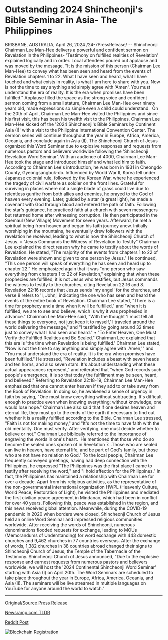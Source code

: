 # Outstanding 2024 Shincheonji's Bible Seminar in Asia- The Philippines

BRISBANE, AUSTRALIA, April 26, 2024 /24-7PressRelease/ -- Shincheonji Chairman Lee Man-Hee delivers a powerful and confident sermon on Revelation in the Philippines- 'Testimony on fulfilled realities of Revelation' explained logically and in order.  Local attendees poured out applause and was moved by the message.  "It is the mission of this person (Chairman Lee Man-Hee) to convey what has been seen and heard from the events of Revelation chapters 1 to 22. What I have seen and heard, what I have touched and what exists in reality, is what I am here to share with you. Now is not the time to say anything and simply agree with 'Amen'. You must understand the era of reality. It is the era when promises have been fulfilled."  Applause filled the space as the strong voice and confident sermon coming from a small stature, Chairman Lee Man-Hee over ninety years old, made expressions so simple even a child could understand.   On the 20th of April, Chairman Lee Man-Hee visited the Philippines and since his first visit, this has been his twelfth visit to the Philippines. Chairman Lee Man-Hee kicked off the '2024 Shincheonji's Bible Seminars by Continent Asia (I)' with a visit to the Philippine International Convention Center. The sermon series will continue throughout the year in Europe, Africa, America, Oceania, and conclude again in Asia (II). The Shincheonji Church of Jesus organized this Word Seminar due to explosive responses and requests from numerous pastors and believers worldwide following the 'Shincheonji Revelation Word Seminar'.  With an audience of 4000, Chairman Lee Man-Hee took the stage and introduced himself and what led him to faith.  According to Chairman Lee's introduction, he was born in 1931 in Cheongdo County, Gyeongsangbuk-do. Influenced by World War II, Korea fell under Japanese colonial rule, followed by the Korean War, where he experienced the tragedy of civil warfare as soldier on the front lines. Grateful for surviving in places where not a single blade of grass could live due to relentless gunfire from both allies and enemies, he prayed to the God of heaven every evening.  Later, guided by a star (a great light), he made a covenant with God through blood and entered the path of faith. Following the star's guidance, he practiced faith at a church with seven messengers but returned home after witnessing corruption. He then participated in the Saemaul (New Village) Movement for seven years. Afterward, he met a spiritual being from heaven and began his faith journey anew. Initially worshiping in the mountains, he eventually drew followers with the revelation he received, leading to what is now the Shincheonji Church of Jesus.  • "Jesus Commands the Witness of Revelation to Testify"  Chairman Lee explained the direct reason why he came to testify about the words of Revelation. He stated, "The majority of the events from chapters 1 to 22 of Revelation were shown and given to one person by Jesus." He continued, "This one person will speak of everything he has seen and heard up to chapter 22." He emphasized again that it was "one person who saw everything from chapters 1 to 22 of Revelation," explaining that when these prophecies are fulfilled, it is not Jesus who testifies, but Jesus commands the witness to testify to the churches, citing Revelation 22:16 and 8. Revelation 22:16 records that Jesus sends 'my angel' for the churches, and verse 8 refers to 'I, John,' indicating the one who has seen and heard the events of the entire book of Revelation. Chairman Lee stated, "There is a time for prophecy and a time when it will be fulfilled," and "when it is fulfilled, we are to see and believe, which is why it was prophesied in advance." Chairman Lee Man-Hee said, "With the thought 'I must tell all these things to everyone, not just keep it to myself,' I traveled around the world delivering the message," and "I testified by going around 32 times just to convey what I had seen and heard."  • "To Enter Heaven, One Must Verify the Fulfilled Realities and Be Sealed."  Chairman Lee explained that this era is 'the time when Revelation is being fulfilled.' Chairman Lee stated, "Now is not the time to say anything and simply agree with 'Amen,'" and "You must understand the era of reality. It is the era when promises have been fulfilled." He stressed, "Revelation includes a beast with seven heads and ten horns, and also seven stars. It's about understanding what these actual appearances represent," and reiterated that "when God records such people's emergence, it is so that today the fulfillment may be seen, heard, and believed." Referring to Revelation 22:18-19, Chairman Lee Man-Hee emphasized that one cannot enter heaven if they add to or take away from the Book of Revelation. In doing so, he awakened a sense of urgency in faith by saying, "One must know everything without subtracting. It's difficult enough to practice even when knowing everything; without knowledge, one would lose hope." Chairman Lee also said that if one desires heaven and eternal life, they must go to the ends of the earth if necessary to find out whether it is a reality fulfilled according to the Bible. Chairman Lee stressed, "Faith is not for making money," and "It's not the time to have faith with the old mentality. One must verify. After verifying, one must decide whether to believe or not."  Chairman Lee biblically referred to the importance of engraving the words in one's heart.  He mentioned that those who do so become the sealed ones spoken of in Revelation 7...Those who are sealed can live in heaven, have eternal life, and be part of God's family, but those who are not have no relation to God."  To the local people, Chairman Lee frequently conveyed greetings, having had deep connection with the Philippines, he expressed "The Philippines was the first place I came to testify after receiving the word," and "I hold affection for the Philippines."  In fact, the Philippines has maintained a relationship with Chairman Lee for over a decade. Apart from his religious activities, as the representative of the non-governmental international organization HWPL (Heavenly Culture, World Peace, Restoration of Light), he visited the Philippines and mediated the first civilian peace agreement in Mindanao, which had been in conflict for over 40 years. Following this, peace was established in the region, and this news received global attention.  Meanwhile, during the COVID-19 pandemic in 2020 when borders were closed, Shincheonji Church of Jesus held an online Word Seminar and impressed religious communities worldwide. After receiving the words of Shincheonji, numerous denominations flooded requests for exchange, leading to MOUs (Memorandums of Understanding) for word exchange with 443 domestic churches and 9,462 churches in 77 countries overseas. After the exchange of words, 1,382 churches in 38 countries abroad changed their signs to Shincheonji Church of Jesus, the Temple of the Tabernacle of the Testimony.  Shincheonji Church of Jesus announced, "Due to the explosive response and earnest requests from numerous pastors and believers worldwide, we will host the '2024 Continental Shincheonji Word Seminar' starting with Asia (I) on April 20th. The Word Seminars are scheduled to take place throughout the year in Europe, Africa, America, Oceania, and Asia (II). The seminars will be live streamed in multiple languages on YouTube for anyone around the world to watch." 

---

[Original/Source Press Release](https://www.24-7pressrelease.com/press-release/510368/outstanding-2024-shincheonjis-bible-seminar-in-asia-the-philippines)
                    

[Newsramp.com TLDR](None) 



[Reddit Post](https://www.reddit.com/r/Lifestyle_Culture/comments/1cdezwf/shincheonji_chairman_lee_manhee_delivers_powerful/) 



![Blockchain Registration](https://cdn.newsramp.app/24-7PressRelease/qrcode/244/26/mosszMi2.webp)
